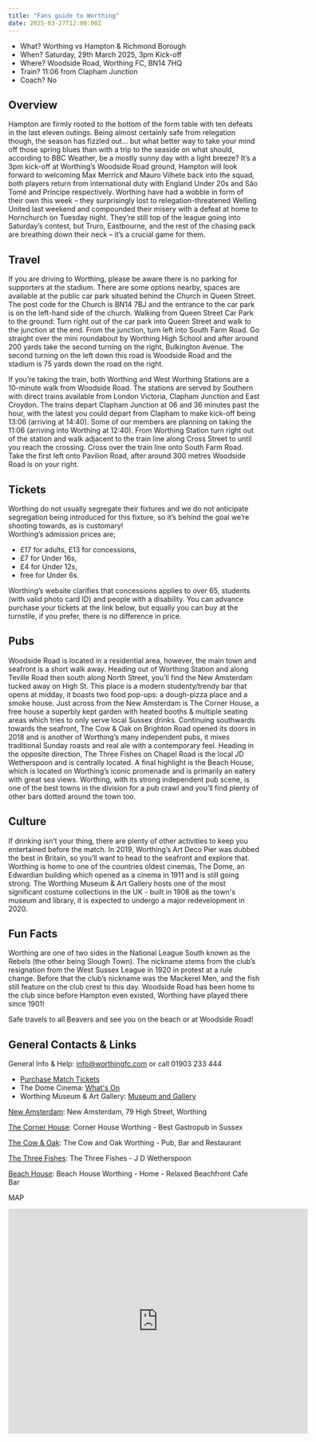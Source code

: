 ```yaml
---
title: "Fans guide to Worthing"
date: 2025-03-27T12:00:00Z
---
```


- What? Worthing vs Hampton & Richmond Borough
- When? Saturday, 29th March 2025, 3pm Kick-off
- Where? Woodside Road, Worthing FC, BN14 7HQ
- Train? 11:06 from Clapham Junction
- Coach? No

## Overview
Hampton are firmly rooted to the bottom of the form table with ten defeats in the last eleven outings.  Being almost certainly safe from relegation though, the season has fizzled out… but what better way to take your mind off those spring blues than with a trip to the seaside on what should, according to BBC Weather, be a mostly sunny day with a light breeze?  It’s a 3pm kick-off at Worthing’s Woodside Road ground, Hampton will look forward to welcoming Max Merrick and Mauro Vilhete back into the squad, both players return from international duty with England Under 20s and São Tomé and Príncipe respectively.  Worthing have had a wobble in form of their own this week – they surprisingly lost to relegation-threatened Welling United last weekend and compounded their misery with a defeat at home to Hornchurch on Tuesday night.  They’re still top of the league going into Saturday’s contest, but Truro, Eastbourne, and the rest of the chasing pack are breathing down their neck – it’s a crucial game for them.

## Travel
If you are driving to Worthing, please be aware there is no parking for supporters at the stadium.  There are some options nearby, spaces are available at the public car park situated behind the Church in Queen Street. The post code for the Church is BN14 7BJ and the entrance to the car park is on the left-hand side of the church.  Walking from Queen Street Car Park to the ground: Turn right out of the car park into Queen Street and walk to the junction at the end.  From the junction, turn left into South Farm Road. Go straight over the mini roundabout by Worthing High School and after around 200 yards take the second turning on the right, Bulkington Avenue. The second turning on the left down this road is Woodside Road and the stadium is 75 yards down the road on the right.

If you’re taking the train, both Worthing and West Worthing Stations are a 10-minute walk from Woodside Road.  The stations are served by Southern with direct trains available from London Victoria, Clapham Junction and East Croydon.  The trains depart Clapham Junction at 06 and 36 minutes past the hour, with the latest you could depart from Clapham to make kick-off being 13:06 (arriving at 14:40).  Some of our members are planning on taking the 11:06 (arriving into Worthing at 12:40).  From Worthing Station turn right out of the station and walk adjacent to the train line along Cross Street to until you reach the crossing. Cross over the train line onto South Farm Road. Take the first left onto Pavilion Road, after around 300 metres Woodside Road is on your right.

## Tickets
Worthing do not usually segregate their fixtures and we do not anticipate segregation being introduced for this fixture, so it’s behind the goal we’re shooting towards, as is customary!  
Worthing’s admission prices are;
- £17 for adults, £13 for concessions, 
- £7 for Under 16s, 
- £4 for Under 12s, 
- free for Under 6s.  

Worthing’s website clarifies that concessions applies to over 65, students (with valid photo card ID) and people with a disability.  You can advance purchase your tickets at the link below, but equally you can buy at the turnstile, if you prefer, there is no difference in price.

## Pubs
Woodside Road is located in a residential area, however, the main town and seafront is a short walk away.  Heading out of Worthing Station and along Teville Road then south along North Street, you’ll find the New Amsterdam tucked away on High St.  This place is a modern studenty/trendy bar that opens at midday, it boasts two food pop-ups: a dough-pizza place and a smoke house. Just across from the New Amsterdam is The Corner House, a free house a superbly kept garden with heated booths & multiple seating areas which tries to only serve local Sussex drinks.  Continuing southwards towards the seafront, The Cow & Oak on Brighton Road opened its doors in 2018 and is another of Worthing’s many independent pubs, it mixes traditional Sunday roasts and real ale with a contemporary feel.  Heading in the opposite direction, The Three Fishes on Chapel Road is the local JD Wetherspoon and is centrally located.  A final highlight is the Beach House, which is located on Worthing’s iconic promenade and is primarily an eatery with great sea views.  Worthing, with its strong independent pub scene, is one of the best towns in the division for a pub crawl and you’ll find plenty of other bars dotted around the town too.

## Culture
If drinking isn’t your thing, there are plenty of other activities to keep you entertained before the match.  In 2019, Worthing’s Art Deco Pier was dubbed the best in Britain, so you’ll want to head to the seafront and explore that.  Worthing is home to one of the countries oldest cinemas, The Dome, an Edwardian building which opened as a cinema in 1911 and is still going strong. The Worthing Museum & Art Gallery hosts one of the most significant costume collections in the UK - built in 1908 as the town's museum and library, it is expected to undergo a major redevelopment in 2020.

## Fun Facts
Worthing are one of two sides in the National League South known as the Rebels (the other being Slough Town).  The nickname stems from the club’s resignation from the West Sussex League in 1920 in protest at a rule change. Before that the club’s nickname was the Mackerel Men, and the fish still feature on the club crest to this day.  Woodside Road has been home to the club since before Hampton even existed, Worthing have played there since 1901!

Safe travels to all Beavers and see you on the beach or at Woodside Road!

## General Contacts & Links
General Info & Help: info@worthingfc.com or call 01903 233 444

- [Purchase Match Tickets](https://app.fanbaseclub.com/Fan/Tickets/SelectType?fixtureId=9727&isFromDashboard=True)
- The Dome Cinema: [What's On](https://www.domecinema.co.uk/)
- Worthing Museum & Art Gallery: [Museum and Gallery](https://wtm.uk/museum/)

[New Amsterdam](https://www.newamsterdamworthing.co.uk/): New Amsterdam, 79 High Street, Worthing

[The Corner House](https://www.cornerhouseworthing.co.uk/): Corner House Worthing - Best Gastropub in Sussex

[The Cow & Oak](https://www.cornerhouseworthing.co.uk/): The Cow and Oak Worthing - Pub, Bar and Restaurant

[The Three Fishes](https://www.jdwetherspoon.com/pubs/the-three-fishes-worthing): The Three Fishes - J D Wetherspoon

[Beach House](https://beachhouseworthing.co.uk/): Beach House Worthing - Home - Relaxed Beachfront Cafe Bar



MAP
<iframe src="https://www.google.com/maps/embed?pb=!1m18!1m12!1m3!1d2520.5882268672162!2d-0.38628412342086244!3d50.82026747166513!2m3!1f0!2f0!3f0!3m2!1i1024!2i768!4f13.1!3m3!1m2!1s0x4875a296ec96e2f9%3A0xac325bada8d6cf5!2sWorthing%20FC!5e0!3m2!1sen!2suk!4v1711657033954!5m2!1sen!2suk" width="600" height="450" style="border:0;" allowfullscreen="" loading="lazy" referrerpolicy="no-referrer-when-downgrade"></iframe>


